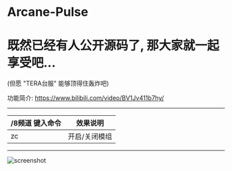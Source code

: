 # Arcane-Pulse

# 既然已经有人公开源码了, 那大家就一起享受吧...

(但愿 "TERA台服" 能够顶得住轰炸吧)

功能简介: https://www.bilibili.com/video/BV1Jv411b7hy/

------

/8频道 键入命令 | 效果说明
--- | ---
zc | 开启/关闭模组

---

![screenshot](https://github.com/tera-mod/Arcane-Pulse/blob/main/screenshot/01.png)
